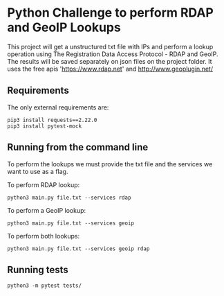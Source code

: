 # Python Challenge to perform RDAP and GeoIP Lookups

This project will get a unstructured txt file with IPs and perform a lookup operation using The Registration Data Access Protocol - RDAP and GeoIP.
The results will be saved separately on json files on the project folder. 
It uses the free apis 'https://www.rdap.net' and http://www.geoplugin.net/

## Requirements
The only external requirements are:
```
pip3 install requests==2.22.0
pip3 install pytest-mock
```

## Running from the command line

To perform the lookups we must provide the txt file and the services we want to use as a flag.

To perform RDAP lookup:
```
python3 main.py file.txt --services rdap
```
To perform a GeoIP lookup:
```
python3 main.py file.txt --services geoip
```
To perform both lookups:
```
python3 main.py file.txt --services geoip rdap
```

## Running tests
```
python3 -m pytest tests/
```

